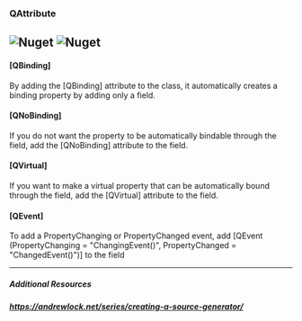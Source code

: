### **QAttribute** 
![Nuget](https://img.shields.io/nuget/v/QAttribute?logo=Nuget)
![Nuget](https://img.shields.io/nuget/dt/QAttribute?logo=DocuSign&logoColor=FFFFFF)
 ---
#### **[QBinding]**
By adding the [QBinding] attribute to the class, it automatically creates a binding property by adding only a field.

#### **[QNoBinding]**
If you do not want the property to be automatically bindable through the field, add the [QNoBinding] attribute to the field.

#### **[QVirtual]**
If you want to make a virtual property that can be automatically bound through the field, add the [QVirtual] attribute to the field.

#### **[QEvent]**
To add a PropertyChanging or PropertyChanged event, add [QEvent (PropertyChanging = "ChangingEvent()", PropertyChanged = "ChangedEvent()")] to the field

 ---
 
##### **Additional Resources**
##### https://andrewlock.net/series/creating-a-source-generator/
